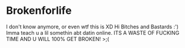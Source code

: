# Brokenforlife
I don't know anymore, or even wtf this is XD
Hi Bitches and Bastards :') Imma teach u a lil somethin abt datin online. ITS A WASTE OF FUCKING TIME AND U WILL 100% GET BROKEN! >;(
